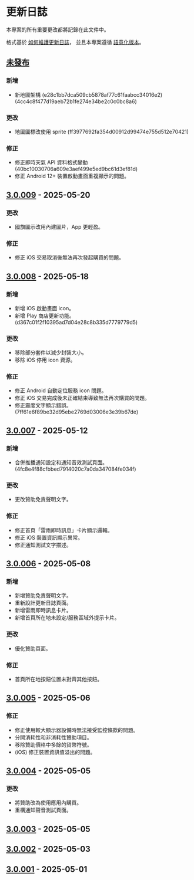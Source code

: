 # 更新日誌

本專案的所有重要更改都將記錄在此文件中。

格式基於 [如何維護更新日誌](https://keepachangelog.com/zh-TW/1.1.0/)，
並且本專案遵循 [語意化版本](https://semver.org/lang/zh-TW/spec/v2.0.0.html)。

## [未發布]

### 新增

- 新地圖架構 (e28c1bb7dca509cb5878af77c61faabcc34016e2) (4cc4c8f477d19aeb72b1fe274e34be2c0c0bc8a6)

### 更改

- 地圖圖標改使用 sprite (ff3977692fa354d00912d99474e755d512e70421)

### 修正

- 修正即時天氣 API 資料格式變動 (40bc10030706a609e3aef499e5ed9bc61d3ef81d)
- 修正 Android 12+ 裝置啟動畫面重複顯示的問題。

## [3.0.009] - 2025-05-20

### 更改

- 國旗圖示改用內建圖片，App 更輕盈。

### 修正

- 修正 iOS 交易取消後無法再次發起購買的問題。

## [3.0.008] - 2025-05-18

### 新增

- 新增 iOS 啟動畫面 icon。
- 新增 Play 商店更新功能。 (d367c01f2f10395ad7d04e28c8b335d7779779d5)

### 更改

- 移除部分套件以減少封裝大小。
- 移除 iOS 停用 icon 資源。

### 修正

- 修正 Android 自動定位服務 icon 問題。
- 修正 iOS 交易完成後未正確結束導致無法再次購買的問題。
- 修正震度文字顯示錯誤。 (7ff61e6f89be32d95ebe2769d03006e3e39b67de)

## [3.0.007] - 2025-05-12

### 新增

- 合併推播通知設定和通知音效測試頁面。 (4fc8e4f88cfbbed7914020c7a0da347084fe034f)

### 更改

- 更改贊助免責聲明文字。

### 修正

- 修正首頁「雷雨即時訊息」卡片顯示邏輯。
- 修正 iOS 裝置資訊顯示異常。
- 修正通知測試文字描述。

## [3.0.006] - 2025-05-08

### 新增

- 新增贊助免責聲明文字。
- 重新設計更新日誌頁面。
- 新增雷雨即時訊息卡片。
- 新增首頁所在地未設定/服務區域外提示卡片。

### 更改

- 優化贊助頁面。

### 修正

- 首頁所在地按鈕位置未對齊其他按鈕。

## [3.0.005] - 2025-05-06

### 修正

- 修正使用較大顯示器設備時無法接受監控條款的問題。
- 分開消耗性和非消耗性贊助項目。
- 移除贊助價格中多餘的貨幣符號。
- (iOS) 修正裝置資訊值溢出的問題。

## [3.0.004] - 2025-05-05

### 更改

- 將贊助改為使用應用內購買。
- 重構通知聲音測試頁面。

## [3.0.003] - 2025-05-05

## [3.0.002] - 2025-05-03

## [3.0.001] - 2025-05-01

[未發布]: https://github.com/exptechtw/dpip/compare/v3.0.009...HEAD
[3.0.009]: https://github.com/exptechtw/dpip/compare/v3.0.008...v3.0.009
[3.0.008]: https://github.com/exptechtw/dpip/compare/v3.0.007...v3.0.008
[3.0.007]: https://github.com/exptechtw/dpip/compare/v3.0.006...v3.0.007
[3.0.006]: https://github.com/exptechtw/dpip/compare/v3.0.005...v3.0.006
[3.0.005]: https://github.com/exptechtw/dpip/compare/v3.0.004...v3.0.005
[3.0.004]: https://github.com/exptechtw/dpip/compare/v3.0.003...v3.0.004
[3.0.003]: https://github.com/exptechtw/dpip/compare/v3.0.002...v3.0.003
[3.0.002]: https://github.com/exptechtw/dpip/compare/v3.0.001...v3.0.002
[3.0.001]: https://github.com/exptechtw/dpip/compare/2.5.500...v3.0.001
